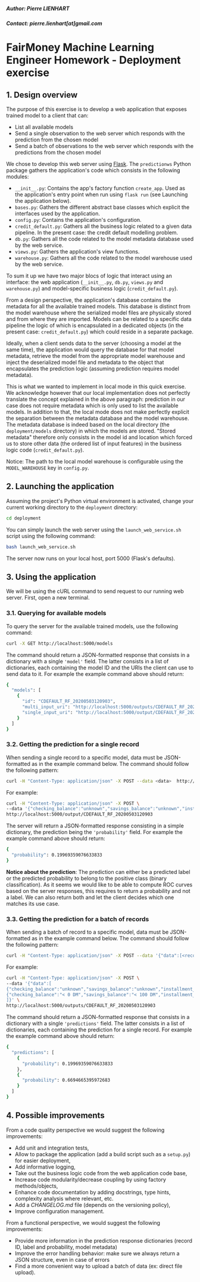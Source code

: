 ##### Author: Pierre LIENHART
##### Contact: pierre.lienhart[at]gmail.com

# FairMoney Machine Learning Engineer Homework - Deployment exercise 

## 1. Design overview
The purpose of this exercise is to develop a web application that exposes trained model to a client that can:
* List all available models
* Send a single observation to the web server which responds with the prediction from the chosen model
* Send a batch of observations to the web server which responds with the predictions from the chosen model

We chose to develop this web server using [Flask](https://flask.palletsprojects.com/en/1.1.x/). The `predictionws` Python
package gathers the application's code which consists in the following modules:
* `__init__.py`: Contains the app's factory function `create_app`. Used as the application's entry point when run using 
`flask run` (see Launching the application below).
* `bases.py`: Gathers the different abstract base classes which explicit the interfaces used by the application. 
* `config.py`: Contains the application's configuration.
* `credit_default.py`: Gathers all the business logic related to a given data pipeline. In the present case: the credit 
default modelling problem. 
* `db.py`: Gathers all the code related to the model metadata database used by the web service.
* `views.py`: Gathers the application's view functions.
* `warehouse.py`: Gathers all the code related to the model warehouse used by the web service.

To sum it up we have two major blocs of logic that interact using an interface: the web application (`__init__.py`, 
`db.py`, `views.py` and `warehouse.py`) and model-specific business logic (`credit_default.py`).

From a design perspective, the application's database contains the metadata for all the available trained models. This database
is distinct from the model warehouse where the serialized model files are physically stored and from where they are imported.
Models can be related to a specific data pipeline the logic of which is encapsulated in a dedicated objects (in the present
case: `credit_default.py`) which could reside in a separate package.

Ideally, when a client sends data to the server (choosing a model at the same time), the application would query the 
database for that model metadata, retrieve the model from the appropriate model warehouse and inject
the deserialized model file and metadata to the object that encapsulates the prediction logic (assuming prediction requires
model metadata).

This is what we wanted to implement in local mode in this quick exercise. We acknowledge however that our local implementation
does not perfectly translate the concept explained in the above paragraph: prediction in our case does not require metadata 
which is only used to list the available models. In addition to that, the local mode does not make perfectly explicit the 
separation between the metadata database and the model warehouse. The metadata database is indeed based on the local 
directory (the `deployment/models` directory) in which the models are stored. "Stored metadata" therefore only consists 
in the model id and location which forced us to store other data (the ordered list of input features) in the business 
logic code (`credit_default.py`).   

Notice: The path to the local model warehouse is configurable using the `MODEL_WAREHOUSE` key in `config.py`.

## 2. Launching the application
Assuming the project's Python virtual environment is activated, change your current working directory to the `deployment` 
directory:

```bash
cd deployment
```

You can simply launch the web server using the `launch_web_service.sh` script using the following command:

```bash
bash launch_web_service.sh
```

The server now runs on your local host, port 5000 (Flask's defaults).

## 3. Using the application
We will be using the cURL command to send request to our running web server. First, open a new terminal.

### 3.1. Querying for available models
To query the server for the available trained models, use the following command:

```bash
curl -X GET http://localhost:5000/models
```

The command should return a JSON-formatted response that consists in a dictionary with a single `'model'`  field. The 
latter consists in a list of dictionaries, each containing the model ID and the URIs the client can use to send 
data to it. For example the example command above should return:

```bash
{
  "models": [
    {
      "id": "CDEFAULT_RF_20200503120903", 
      "multi_input_uri": "http://localhost:5000/outputs/CDEFAULT_RF_20200503120903", 
      "single_input_uri": "http://localhost:5000/output/CDEFAULT_RF_20200503120903"
    }
  ]
}
```

### 3.2. Getting the prediction for a single record
When sending a single record to a specific model, data must be JSON-formatted as in the example command below. The command
should follow the following pattern:

```bash
curl -H "Content-Type: application/json" -X POST --data <data>  http://localhost:5000/output/<model_id>
```

For example:
```bash
curl -H "Content-Type: application/json" -X POST \
--data '{"checking_balance":"unknown","savings_balance":"unknown","installment_rate":4,"personal_status":"single male","residence_history":1,"installment_plan":"none","existing_credits":1,"dependents":1}' \
http://localhost:5000/output/CDEFAULT_RF_20200503120903
```

The server will return a JSON-formatted response consisting in a simple dictionary, the prediction being the `'probability'`
field. For example the example command above should return: 

```bash
{
  "probability": 0.19969359076633833
}
```

**Notice about the prediction**: The prediction can either be a predicted label or the predicted probability to belong to 
the positive class (binary classification). As it seems we would like to be able to compute ROC curves based on the server
responses, this requires to return a probability and not a label. We can also return both and let the client decides which 
one matches its use case. 

### 3.3. Getting the prediction for a batch of records
When sending a batch of record to a specific model, data must be JSON-formatted as in the example command below. The command
should follow the following pattern:

```bash
curl -H "Content-Type: application/json" -X POST --data '{"data":[<record_data_1>, <record_data_2>]}'  http://localhost:5000/outputs/<model_id>
```

For example:
```bash
curl -H "Content-Type: application/json" -X POST \
--data '{"data":[
{"checking_balance":"unknown","savings_balance":"unknown","installment_rate":4,"personal_status":"single male","residence_history":1,"installment_plan":"none","existing_credits":1,"dependents":1},
{"checking_balance":"< 0 DM","savings_balance":"< 100 DM","installment_rate":4,"personal_status":"single male","residence_history":2,"installment_plan":"stores","existing_credits":1,"dependents":2}
]}' \
http://localhost:5000/outputs/CDEFAULT_RF_20200503120903
```

The command should return a JSON-formatted response that consists in a dictionary with a single `'predictions'`  field. The 
latter consists in a list of dictionaries, each containing the prediction for a single record. For example the example 
command above should return:

```bash
{
  "predictions": [
    {
      "probability": 0.19969359076633833
    }, 
    {
      "probability": 0.6694665395972683
    }
  ]
}
```

## 4. Possible improvements
From a code quality perspective we would suggest the following improvements: 
* Add unit and integration tests,
* Allow to package the application (add a build script such as a `setup.py`) for easier deployment, 
* Add informative logging,
* Take out the business logic code from the web application code base,
* Increase code modularity/decrease coupling by using factory methods/objects,
* Enhance code documentation by adding docstrings, type hints, complexity analysis where relevant, etc.
* Add a *CHANGELOG.md* file (depends on the versioning policy),
* Improve configuration management.

From a functional perspective, we would suggest the following improvements:
* Provide more information in the prediction response dictionaries (record ID, label and probability, model metadata) 
* Improve the error handling behavior: make sure we always return a JSON structure, even in case of errors
* Find a more convenient way to upload a batch of data (ex: direct file upload).
 